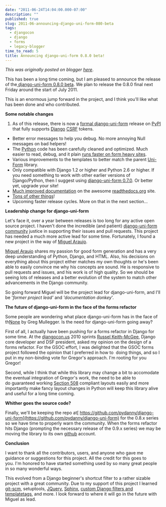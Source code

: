 ```yaml
---
date: "2011-06-24T14:04:00.000-07:00"
description: ""
published: true
slug: 2011-06-announcing-django-uni-form-080-beta
tags:
  - djangocon
  - django
  - forms
  - legacy-blogger
time_to_read: 5
title: Announcing django-uni-form 0.8.0 beta!
---
```


_This was originally posted on blogger [here](https://pydanny.blogspot.com/2011/06/announcing-django-uni-form-080-beta.html)_.

This has been a long time coming, but I am pleased to announce the release of the[ django-uni-form 0.8.0 beta](https://pypi.python.org/pypi/django-uni-form/0.8.0-beta). We plan to release the 0.8.0 final next Friday around the start of July 2011.

This is an enormous jump forward in the project, and I think you'll like what has been done and who contributed.

<b>Some notable changes</b>


1. As of this release, there is now a [formal django-uni-form](https://pypi.python.org/pypi/django-uni-form/0.8.0-beta) release on [PyPI](https://pypi.python.org/pypi) that fully supports [Django](https://djangoproject.com/) [CSRF](https://docs.djangoproject.com/en/1.3/ref/contrib/csrf/) tokens.
- Better error messages to help you debug. No more annoying Null messages on bad helpers!
- The [Python](https://python.org/) code has been carefully cleaned and optimized. Much easier to read, debug, and it plain [runs faster on form heavy sites](https://django-uni-form.readthedocs.org/en/latest/faq.html#how-fast-is-django-uni-form).
- Various improvements to the templates to better match the parent [Uni-Form](https://sprawsm.com/uni-form/) library.
- Only compatible with Django 1.2 or higher and Python 2.6 or higher. If you need something to work with other earlier versions of Django/Python, then I suggest using [django-uni-form 0.7.0](https://pypi.python.org/pypi/django-uni-form/0.7.0). Or better yet, upgrade your site!
- [Much improved documentation](https://django-uni-form.readthedocs.org/en/latest) on the awesome [readthedocs.org](https://readthedocs.org/) site.
- [Tons of other things](https://django-uni-form.readthedocs.org/en/latest/changelog.html#id1)!
- Upcoming faster release cycles. More on that in the next section...

<b>Leadership change for django-uni-form</b>

Let's face it, over a year between releases&nbsp;is too long for any active open source project. I haven't done the incredible (and patient) [django-uni-form community](https://github.com/pydanny/django-uni-form/watchers) justice in supporting their issues and pull requests. This project has needed a much more active lead for some time. Fortunately, I found a new project in the way of [Miguel Araujo](https://tothinkornottothink.com/aboutme/).

[Miguel Araujo](https://twitter.com/maraujop) shares my passion for good form generation and has a very deep understanding of Python, Django, and HTML. Also, his decisions on everything about this project either matches my own thoughts or he's been able to easily convince me why his concepts are sound. He is responsive to pull requests and issues, and his work is of high quality. So we should be seeing lots of releases and a better evolution of the system to match other advancements in the Django community.

So going forward Miguel will be the project lead for django-uni-form, and I'll be '<i>former&nbsp;project lead' </i>and<i>&nbsp;'documentation donkey</i>'.

<b>The future of django-uni-form in the face of the forms refactor</b>

Some people are wondering what place django-uni-form has in the face of th[None](https://www.blogger.com/) by Greg Mullegger. Is the need for django-uni-form going away?

First of all, I actually have been pushing for a forms refactor in Django for some time. At the [djangocon.us](https://djangocon.us/)&nbsp;2010 sprints [Russel Keith-McGee](https://cecinestpasun.com/), Django core developer and DSF president,&nbsp;asked my opinion on the design of a forms refactor. For the GSOC effort, I was delighted that the GSOC forms project followed the opinion that I preferred in how to &nbsp;doing things, and so I put in my non-binding vote for Gregor's approach. I'm rooting for you Gregor!

Second, while I think that while this library may change a bit to accomodate the eventual integration of Gregor's work, the need to be able to do&nbsp;guaranteed&nbsp;working [Section 508](https://django-uni-form.readthedocs.org/en/latest/concepts.html#section-508) compliant layouts easily and more importantly make fancy layout changes in Python will keep this library alive and useful for a long time coming.

<b>Whither goes the source code?</b>

Finally, we'll be keeping the repo at[ https://github.com/pydanny/django-uni-form](https://github.com/pydanny/django-uni-form) for the 0.8.x series so we have time to properly warn the community. When the forms refactor hits Django (prompting the necessary release of the 0.9.x series) we may be moving the library to its own [github](https://github.com/) account.

<b>Conclusion</b>

I want to thank all the contributors, users, and anyone who gave me guidance or suggestions for this project. All the credit for this goes to you.&nbsp;I'm honored to have started something used by so many great people in so many wonderful ways.

This evolved from a Django beginner's shortcut filter to a rather sizable project with a great community. Due to my support of this project I learned [git-scm](https://git-scm.com/), setuptools, [JQuery](https://jquery.com/), [Sphinx](https://sphinx.pocoo.org/), [custom Django filters and templatetags](https://docs.djangoproject.com/en/1.3/howto/custom-template-tags/), and more. I look forward to where it will go in the future with Miguel as lead.
